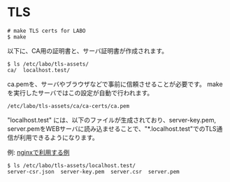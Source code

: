 # TLS

```
# make TLS certs for LABO
$ make
```

以下に、CA用の証明書と、サーバ証明書が作成されます。

```
$ ls /etc/labo/tls-assets/
ca/  localhost.test/
```

ca.pemを、サーバやブラウザなどで事前に信頼させることが必要です。
makeを実行したサーバではこの設定が自動で行われます。

```
/etc/labo/tls-assets/ca/ca-certs/ca.pem
```

"localhost.test" には、以下のファイルが生成されており、server-key.pem, server.pemをWEBサーバに読み込ませることで、"\*.localhost.test"でのTLS通信が利用できるようになります。

例: [nginxで利用する例](../webserver/nginx/plgyground-tls/)

```
$ ls /etc/labo/tls-assets/localhost.test/
server-csr.json  server-key.pem  server.csr  server.pem
```

